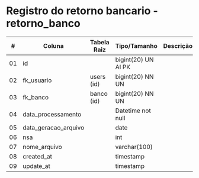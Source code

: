 # Registro do retorno bancario - retorno_banco 
 **\#**  | **Coluna**                   | **Tabela Raiz**         | **Tipo/Tamanho**        | **Descrição**                                                                        |
---------|------------------------------|-------------------------|-------------------------|--------------------------------------------------------------------------------------|
01       | id                           |                         | bigint(20) UN AI PK     | |
02       | fk_usuario                   | users (id)              | bigint(20) NN UN        | |
03       | fk_banco                     | banco (id)              | bigint(20) NN UN        | |
04       | data_processamento           |                         | Datetime not null       | |
05       | data_geracao_arquivo         |                         | date                    | |
06       | nsa                          |                         | int                     | |
07       | nome_arquivo                 |                         | varchar(100)            | |
08       | created_at                   |                         | timestamp               | |
09       | update_at                    |                         | timestamp               | |
